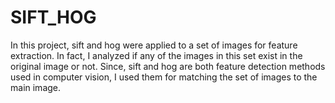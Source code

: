 # SIFT_HOG
In this project, sift and hog were applied to a set of images for feature extraction.
In fact, I analyzed if any of the images in this set exist in the original image or not. Since, sift and hog are both feature detection methods used in computer vision, I used them for matching the set of images to the main image.
